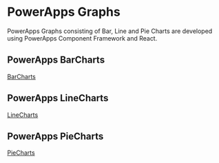 # PowerApps Graphs

PowerApps Graphs consisting of Bar, Line and Pie Charts are developed using PowerApps Component Framework and React.

## PowerApps BarCharts

[BarCharts](./PABarCharts/Readme.md)

## PowerApps LineCharts

[LineCharts](./PALineCharts/Readme.md)

## PowerApps PieCharts

[PieCharts](./PAPieCharts/Readme.md)
